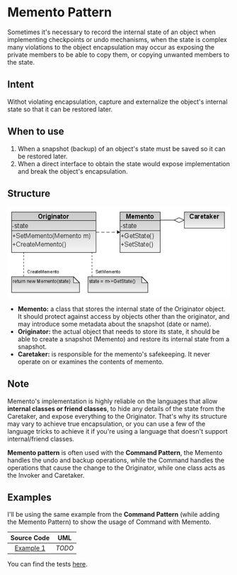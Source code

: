 # Memento Pattern

Sometimes it's necessary to record the internal state of an object when implementing checkpoints or undo mechanisms, when the state is complex many violations to the object encapsulation may occur as exposing the private members to be able to copy them, or copying unwanted members to the state.

## Intent

Withot violating encapsulation, capture and externalize the object's internal state so that it can be restored later.

## When to use

1. When a snapshot (backup) of an object's state must be saved so it can be restored later.
2. When a direct interface to obtain the state would expose implementation and break the object's encapsulation.

## Structure

<p align="center">
  <img src="figures/figure_1.png">
</p>

- **Memento:** a class that stores the internal state of the Originator object. It should protect against access by objects other than the originator, and may introduce some metadata about the snapshot (date or name).
- **Originator:** the actual object that needs to store its state, it should be able to create a snapshot (Memento) and restore its internal state from a snapshot.
- **Caretaker:** is responsible for the memento's safekeeping. It never operate on or examines the contents of memento.

## Note

Memento's implementation is highly reliable on the languages that allow **internal classes or friend classes**, to hide any details of the state from the Caretaker, and expose everything to the Originator. That's why its structure may vary to achieve true encapsulation, or you can use a few of the language tricks to achieve it if you're using a language that doesn't support internal/friend classes.

**Memento pattern** is often used with the **Command Pattern**, the Memento handles the undo and backup operations, while the Command handles the operations that cause the change to the Originator, while one class acts as the Invoker and Caretaker.

## Examples

I'll be using the same example from the **Command Pattern** (while adding the Memento Pattern) to show the usage of Command with Memento.

|        Source Code        |  UML   |
| :-----------------------: | :----: |
| [Example 1](example_1.ts) | _TODO_ |

You can find the tests [here](index.test.ts).
